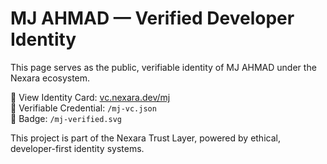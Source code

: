 # MJ AHMAD — Verified Developer Identity

This page serves as the public, verifiable identity of MJ AHMAD under the Nexara ecosystem.

🔹 View Identity Card: [vc.nexara.dev/mj](https://vc.nexara.dev/mj)  
🔹 Verifiable Credential: `/mj-vc.json`  
🔹 Badge: `/mj-verified.svg`

This project is part of the Nexara Trust Layer, powered by ethical, developer-first identity systems.
